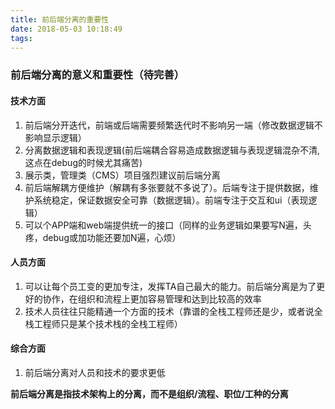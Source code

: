 ```yaml
---
title: 前后端分离的重要性
date: 2018-05-03 10:18:49
tags:
---
```


### 前后端分离的意义和重要性（待完善）

#### 技术方面
1. 前后端分开迭代，前端或后端需要频繁迭代时不影响另一端（修改数据逻辑不影响显示逻辑）
1. 分离数据逻辑和表现逻辑(前后端耦合容易造成数据逻辑与表现逻辑混杂不清,这点在debug的时候尤其痛苦)
1. 展示类，管理类（CMS）项目强烈建议前后端分离
1. 前后端解耦方便维护（解耦有多张要就不多说了）。后端专注于提供数据，维护系统稳定，保证数据安全可靠（数据逻辑）。前端专注于交互和ui（表现逻辑）
1. 可以个APP端和web端提供统一的接口（同样的业务逻辑如果要写N遍，头疼，debug或加功能还要加N遍，心烦）

#### 人员方面
1. 可以让每个员工变的更加专注，发挥TA自己最大的能力。前后端分离是为了更好的协作，在组织和流程上更加容易管理和达到比较高的效率
2. 技术人员往往只能精通一个方面的技术（靠谱的全栈工程师还是少，或者说全栈工程师只是某个技术栈的全栈工程师）

#### 综合方面
1. 前后端分离对人员和技术的要求更低

**前后端分离是指技术架构上的分离，而不是组织/流程、职位/工种的分离**